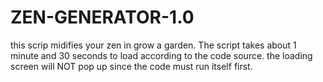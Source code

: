 # ZEN-GENERATOR-1.0
this scrip midifies your zen in grow a garden. The script takes about 1 minute and 30 seconds to load according to the code source. the loading screen will NOT pop up since the code must run itself first.
